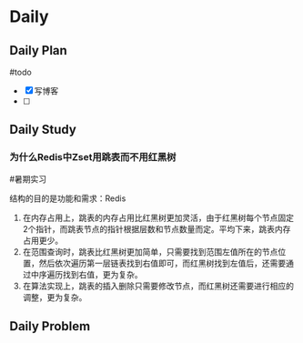 # Daily
## Daily Plan
#todo
- [x] 写博客
- [ ] 
## Daily Study
### 为什么Redis中Zset用跳表而不用红黑树
#暑期实习 

结构的目的是功能和需求：Redis
1. 在内存占用上，跳表的内存占用比红黑树更加灵活，由于红黑树每个节点固定2个指针，而跳表节点的指针根据层数和节点数量而定。平均下来，跳表内存占用更少。
2. 在范围查询时，跳表比红黑树更加简单，只需要找到范围左值所在的节点位置，然后依次遍历第一层链表找到右值即可，而红黑树找到左值后，还需要通过中序遍历找到右值，更为复杂。
3. 在算法实现上，跳表的插入删除只需要修改节点，而红黑树还需要进行相应的调整，更为复杂。
## Daily Problem